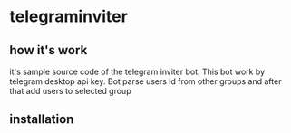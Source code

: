 # telegraminviter

## how it's work
it's sample source code of the telegram inviter bot. This bot work by telegram desktop api key. Bot parse users id from other groups and after that add users to selected group

## installation
